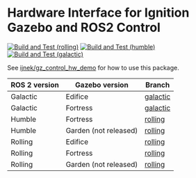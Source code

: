 # Hardware Interface for Ignition Gazebo and ROS2 Control

[![Build and Test (rolling)](../../actions/workflows/build_and_test_rolling.yaml/badge.svg?branch=rolling)](../../actions/workflows/build_and_test_rolling.yaml?query=branch:rolling)
[![Build and Test (humble)](../../actions/workflows/build_and_test_humble.yaml/badge.svg?branch=rolling)](../../actions/workflows/build_and_test_humble.yaml?query=branch:rolling)
[![Build and Test (galactic)](../../actions/workflows/build_and_test_galactic.yaml/badge.svg?branch=galactic)](../../actions/workflows/build_and_test_galactic.yaml?query=branch:galactic)

See [ijnek/gz_control_hw_demo](https://github.com/ijnek/gz_control_hw_demo) for how to use this package.

ROS 2 version | Gazebo version | Branch
-- | -- | --
Galactic | Edifice | [galactic](https://github.com/ijnek/gz_control_hw/tree/galactic)
Galactic | Fortress | [galactic](https://github.com/ijnek/gz_control_hw/tree/galactic)
Humble | Fortress | [rolling](https://github.com/ijnek/gz_control_hw/tree/rolling)
Humble | Garden (not released) | [rolling](https://github.com/ijnek/gz_control_hw/tree/rolling)
Rolling | Edifice | [rolling](https://github.com/ijnek/gz_control_hw/tree/rolling)
Rolling | Fortress | [rolling](https://github.com/ijnek/gz_control_hw/tree/rolling)
Rolling | Garden (not released) | [rolling](https://github.com/ijnek/gz_control_hw/tree/rolling)
